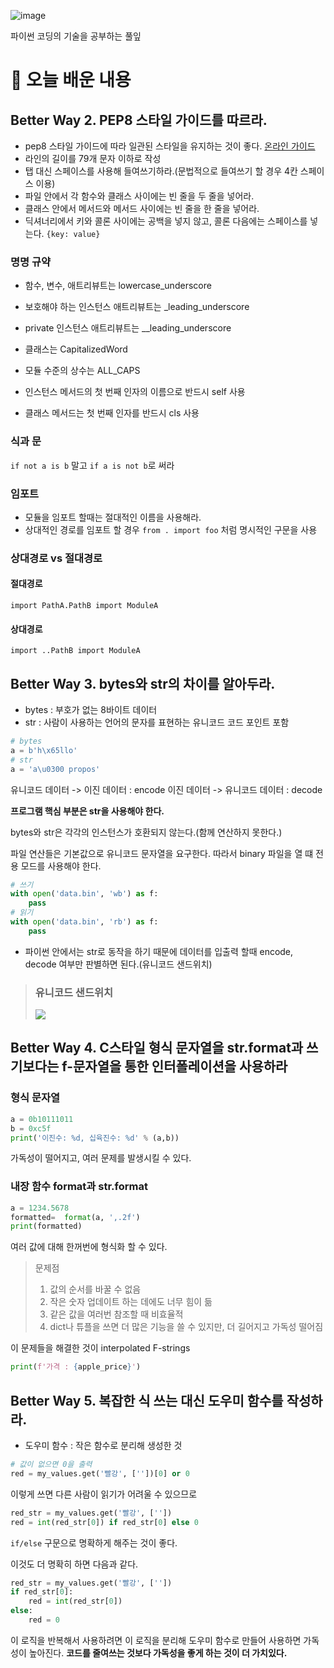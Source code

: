 ![image](https://user-images.githubusercontent.com/63278762/123659411-9fdc9380-d86d-11eb-9f26-0d97b6eaa300.png)

파이썬 코딩의 기술을 공부하는 풀잎

# 📝 오늘 배운 내용

## Better Way 2. PEP8 스타일 가이드를 따르라.
* pep8 스타일 가이드에 따라 일관된 스타일을 유지하는 것이 좋다.
[온라인 가이드](https://www.python.org/dev/peps/pep-0008/)
* 라인의 길이를 79개 문자 이하로 작성
* 탭 대신 스페이스를 사용해 들여쓰기하라.(문법적으로 들여쓰기 할 경우 4칸 스페이스 이용)
* 파일 안에서 각 함수와 클래스 사이에는 빈 줄을 두 줄을 넣어라.
* 클래스 안에서 메서드와 메서드 사이에는 빈 줄을 한 줄을 넣어라.
* 딕셔너리에서 키와 콜론 사이에는 공백을 넣지 않고, 콜론 다음에는 스페이스를 넣는다. `{key: value}`
### 명명 규약
* 함수, 변수, 애트리뷰트는 lowercase_underscore
* 보호해야 하는 인스턴스 애트리뷰트는 _leading_underscore
* private 인스턴스 애트리뷰트는 __leading_underscore

* 클래스는 CapitalizedWord
* 모듈 수준의 상수는 ALL_CAPS
* 인스턴스 메서드의 첫 번째 인자의 이름으로 반드시 self 사용
* 클래스 메서드는 첫 번째 인자를 반드시 cls 사용

### 식과 문
`if not a is b` 말고 `if a is not b`로 써라

### 임포트
* 모듈을 임포트 할때는 절대적인 이름을 사용해라.
* 상대적인 경로를 임포트 할 경우 `from . import foo` 처럼 명시적인 구문을 사용

### 상대경로 vs 절대경로
#### 절대경로
```
import PathA.PathB import ModuleA
```
#### 상대경로
```
import ..PathB import ModuleA
```

## Better Way 3. bytes와 str의 차이를 알아두라.
* bytes : 부호가 없는 8바이트 데이터
* str : 사람이 사용하는 언어의 문자를 표현하는 유니코드 코드 포인트 포함
```python
# bytes
a = b'h\x65llo'
# str
a = 'a\u0300 propos'
```
유니코드 데이터 -> 이진 데이터 : encode
이진 데이터 -> 유니코드 데이터 : decode

**프로그램 핵심 부분은 str을 사용해야 한다.**

bytes와 str은 각각의 인스턴스가 호환되지 않는다.(함께 연산하지 못한다.)

파일 연산들은 기본값으로 유니코드 문자열을 요구한다. 따라서 binary 파일을 열 떄 전용 모드를 사용해야 한다.
```python
# 쓰기
with open('data.bin', 'wb') as f:
    pass
# 읽기
with open('data.bin', 'rb') as f:
    pass
```
* 파이썬 안에서는 str로 동작을 하기 때문에 데이터를 입출력 할때 encode, decode 여부만 판별하면 된다.(유니코드 샌드위치)
> ### 유니코드 샌드위치    
> ![](https://images.velog.io/images/hyelimchoi1223/post/66f2173e-a14a-42cc-be97-d72c2280e4cf/_2021-06-29__2.30.15.png)

## Better Way 4. C스타일 형식 문자열을 str.format과 쓰기보다는 f-문자열을 통한 인터폴레이션을 사용하라

### 형식 문자열
```python
a = 0b10111011
b = 0xc5f
print('이진수: %d, 십육진수: %d' % (a,b))
```
가독성이 떨어지고, 여러 문제를 발생시킬 수 있다.
### 내장 함수 format과 str.format
```python
a = 1234.5678
formatted=  format(a, ',.2f')
print(formatted)
```
여러 값에 대해 한꺼번에 형식화 할 수 있다.
> 문제점
> 1. 값의 순서를 바꿀 수 없음
> 2. 작은 숫자 업데이트 하는 데에도 너무 힘이 듦
> 3. 같은 값을 여러번 참조할 때 비효율적
> 4. dict나 튜플을 쓰면 더 많은 기능을 쓸 수 있지만, 더 길어지고 가독성 떨어짐

이 문제들을 해결한 것이 interpolated F-strings
```python
print(f'가격 : {apple_price}')
```

## Better Way 5. 복잡한 식 쓰는 대신 도우미 함수를 작성하라.
* 도우미 함수 : 작은 함수로 분리해 생성한 것

```python
# 값이 없으면 0을 출력
red = my_values.get('빨강', [''])[0] or 0
```
이렇게 쓰면 다른 사람이 읽기가 어려울 수 있으므로
```python
red_str = my_values.get('빨강', [''])
red = int(red_str[0]) if red_str[0] else 0
```
`if/else` 구문으로 명확하게 해주는 것이 좋다.

이것도 더 명확히 하면 다음과 같다.
```python
red_str = my_values.get('빨강', [''])
if red_str[0]:
    red = int(red_str[0])
else:
    red = 0
```

이 로직을 반복해서 사용하려면 이 로직을 분리해 도우미 함수로 만들어 사용하면 가독성이 높아진다.
**코드를 줄여쓰는 것보다 가독성을 좋게 하는 것이 더 가치있다.**




